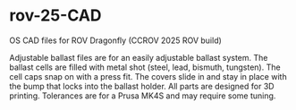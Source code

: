 # rov-25-CAD
OS CAD files for ROV Dragonfly (CCROV 2025 ROV build)

Adjustable ballast files are for an easily adjustable ballast system. The ballast cells are filled with metal shot (steel, lead, bismuth, tungsten). The cell caps snap on with a press fit. The covers slide in and stay in place with the bump that locks into the ballast holder. All parts are designed for 3D printing. Tolerances are for a Prusa MK4S and may require some tuning.
